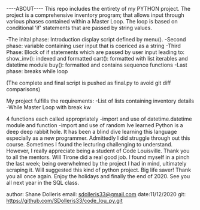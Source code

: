 ----ABOUT---- This repo includes the entirety of my PYTHON project. The project is a comprehensive inventory program; that allows input through various phases contained within a Master Loop. The loop is based on conditional 'if' statements that are passed by string values.

-The inital phase: Introduction display script defined by menu(). -Second phase: variable containing user input that is coericed as a string -Third Phase: Block of if statements which are passed by user input leading to: show_inv(): indexed and formatted cart(): formatted with list iterables and datetime module buy(): formatted and contains sequence functions -Last phase: breaks while loop

(The complete and final script is pushed as final.py to avoid git diff comparisons)

My project fulfills the requirements: -List of lists containing inventory details -While Master Loop with break kw

4 functions each called appropriately -import and use of datetime.datetime module and function -import and use of random
Ive learned Python is a deep deep rabbit hole. It has been a blind dive learning this language especially as a new programmer. Admittedly I did struggle through out this course. Sometimes I found the lecturing challenging to understand. However, I really appreciate being a student of Code Louisville. Thank you to all the mentors. Will Tirone did a real good job. I found myself in a pinch the last week; being overwhelmed by the project I had in mind, ultimately scraping it. Will suggested this kind of python project. Big life saver! Thank you all once again. Enjoy the holidays and finally the end of 2020. See you all next year in the SQL class.

author: Shane Dolleris email: sdolleris33@gmail.com date:11/12/2020 git: https://github.com/SDolleris33/code_lou_py.git